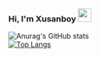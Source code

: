 ### Hi, I'm Xusanboy <img src="https://media.giphy.com/media/hvRJCLFzcasrR4ia7z/giphy.gif" width="27px">

![Anurag's GitHub stats](https://github-readme-stats.vercel.app/api?username=coderxusanboy&show_icons=true&theme=radical)
<br>
[![Top Langs](https://github-readme-stats.vercel.app/api/top-langs/?username=coderxusanboy&layout=compact)](https://github.com/coderxusanboy/github-readme-stats)
